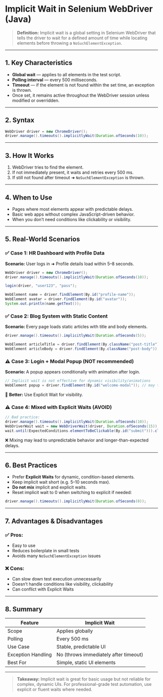 # Implicit Wait in Selenium WebDriver (Java)

> **Definition:** Implicit wait is a global setting in Selenium WebDriver that tells the driver to wait for a defined amount of time while locating elements before throwing a `NoSuchElementException`.

---

## 1. Key Characteristics

* **Global wait** — applies to all elements in the test script.
* **Polling interval** — every 500 milliseconds.
* **Timeout** — if the element is not found within the set time, an exception is thrown.
* Once set, it remains active throughout the WebDriver session unless modified or overridden.

---

## 2. Syntax

```java
WebDriver driver = new ChromeDriver();
driver.manage().timeouts().implicitlyWait(Duration.ofSeconds(10));
```

---

## 3. How It Works

1. WebDriver tries to find the element.
2. If not immediately present, it waits and retries every 500 ms.
3. If still not found after timeout ➜ `NoSuchElementException` is thrown.

---

## 4. When to Use

* Pages where most elements appear with predictable delays.
* Basic web apps without complex JavaScript-driven behavior.
* When you don’t need conditions like clickability or visibility.

---

## 5. Real-World Scenarios

### ✅ **Case 1: HR Dashboard with Profile Data**

**Scenario:** User logs in ➜ Profile details load within 5–8 seconds.

```java
WebDriver driver = new ChromeDriver();
driver.manage().timeouts().implicitlyWait(Duration.ofSeconds(10));

login(driver, "user123", "pass");

WebElement name = driver.findElement(By.id("profile-name"));
WebElement avatar = driver.findElement(By.id("avatar"));
System.out.println(name.getText());
```

### ✅ **Case 2: Blog System with Static Content**

**Scenario:** Every page loads static articles with title and body elements.

```java
driver.manage().timeouts().implicitlyWait(Duration.ofSeconds(5));

WebElement articleTitle = driver.findElement(By.className("post-title"));
WebElement articleBody = driver.findElement(By.className("post-body"));
```

### ⚠️ **Case 3: Login + Modal Popup (NOT recommended)**

**Scenario:** A popup appears conditionally with animation after login.

```java
// Implicit wait is not effective for dynamic visibility/animations
WebElement popup = driver.findElement(By.id("welcome-modal")); // may throw exception
```

🔎 **Better:** Use Explicit Wait for visibility.

### ⚠️ **Case 4: Mixed with Explicit Waits (AVOID)**

```java
// Bad practice:
driver.manage().timeouts().implicitlyWait(Duration.ofSeconds(10));
WebDriverWait wait = new WebDriverWait(driver, Duration.ofSeconds(15));
wait.until(ExpectedConditions.elementToBeClickable(By.id("submit"))).click();
```

❌ Mixing may lead to unpredictable behavior and longer-than-expected delays.

---

## 6. Best Practices

* Prefer **Explicit Waits** for dynamic, condition-based elements.
* Keep implicit wait short (e.g. 5–10 seconds max).
* **Do not mix** implicit and explicit waits.
* Reset implicit wait to 0 when switching to explicit if needed:

```java
driver.manage().timeouts().implicitlyWait(Duration.ofSeconds(0));
```

---

## 7. Advantages & Disadvantages

### ✅ Pros:

* Easy to use
* Reduces boilerplate in small tests
* Avoids many `NoSuchElementException` issues

### ❌ Cons:

* Can slow down test execution unnecessarily
* Doesn’t handle conditions like visibility, clickability
* Can conflict with Explicit Waits

---

## 8. Summary

| Feature            | Implicit Wait                         |
| ------------------ | ------------------------------------- |
| Scope              | Applies globally                      |
| Polling            | Every 500 ms                          |
| Use Case           | Stable, predictable UI                |
| Exception Handling | No (throws immediately after timeout) |
| Best For           | Simple, static UI elements            |

---

> **Takeaway:** Implicit wait is great for basic usage but not reliable for complex, dynamic UIs. For professional-grade test automation, use explicit or fluent waits where needed.
